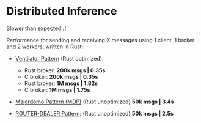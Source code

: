# Distributed Inference

Slower than expected :(

Performance for sending and receiving X messages using 1 client, 1 broker
and 2 workers, written in Rust:

- [Ventilator Pattern](./ventilator_rust/) (Rust optimized):
  - Rust broker: **200k msgs | 0.35s**
  - C broker: **200k msgs | 0.35s**
  - Rust broker: **1M msgs | 1.82s**
  - C broker: **1M msgs | 1.75s**

- [Majordomo Pattern (MDP)](./mdp_rust/) (Rust unoptimized) **50k msgs | 3.4s**
- [ROUTER-DEALER Pattern](./rd_rust/): (Rust unoptimized) **50k msgs | 2.5s**
